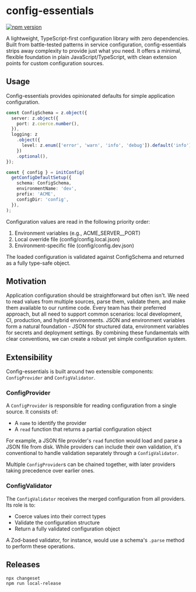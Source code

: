 # config-essentials

[![npm version](https://img.shields.io/npm/v/config-essentials.svg)](https://www.npmjs.com/package/config-essentials)

A lightweight, TypeScript-first configuration library with zero dependencies.
Built from battle-tested patterns in service configuration, config-essentials strips away complexity to provide just what you need.
It offers a minimal, flexible foundation in plain JavaScript/TypeScript, with clean extension points for custom configuration sources.

## Usage

Config-essentials provides opinionated defaults for simple application configuration.

```typescript
const ConfigSchema = z.object({
  server: z.object({
    port: z.coerce.number(),
  }),
  logging: z
    .object({
      level: z.enum(['error', 'warn', 'info', 'debug']).default('info'),
    })
    .optional(),
});

const { config } = initConfig(
  getConfigDefaultSetup({
    schema: ConfigSchema,
    environmentName: 'dev',
    prefix: 'ACME',
    configDir: 'config',
  }),
);
```

Configuration values are read in the following priority order:

1. Environment variables (e.g., ACME_SERVER\_\_PORT)
2. Local override file (config/config.local.json)
3. Environment-specific file (config/config.dev.json)

The loaded configuration is validated against ConfigSchema and returned as a fully type-safe object.

## Motivation

Application configuration should be straightforward but often isn't.
We need to read values from multiple sources, parse them, validate them, and make them available to our runtime code.
Every team has their preferred approach, but all need to support common scenarios: local development, CI, production, and hybrid environments.
JSON and environment variables form a natural foundation - JSON for structured data, environment variables for secrets and deployment settings.
By combining these fundamentals with clear conventions, we can create a robust yet simple configuration system.

## Extensibility

Config-essentials is built around two extensible components: `ConfigProvider` and `ConfigValidator`.

### ConfigProvider

A `ConfigProvider` is responsible for reading configuration from a single source. It consists of:

- A `name` to identify the provider
- A `read` function that returns a partial configuration object

For example, a JSON file provider's `read` function would load and parse a JSON file from disk.
While providers can include their own validation, it's conventional to handle validation separately through a `ConfigValidator`.

Multiple `ConfigProvider`s can be chained together, with later providers taking precedence over earlier ones.

### ConfigValidator

The `ConfigValidator` receives the merged configuration from all providers.
Its role is to:

- Coerce values into their correct types
- Validate the configuration structure
- Return a fully validated configuration object

A Zod-based validator, for instance, would use a schema's `.parse` method to perform these operations.

## Releases

```shell
npx changeset
npm run local-release
```
